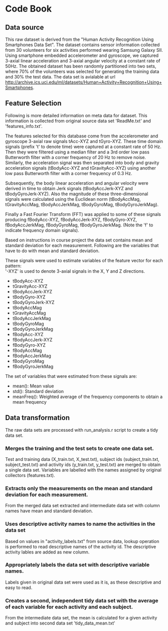 Code Book
=========

Data source
-----------

This raw dataset is derived from the "Human Activity Recognition Using Smartphones Data Set". The dataset contains sensor information collected from 30 volunteers for six activities performed wearing Samsung Galaxy SII. Using smartphone embedded accelerometer and gyroscope, we captured 3-axial linear acceleration and 3-axial angular velocity at a constant rate of 50Hz. The obtained dataset has been randomly partitioned into two sets, where 70% of the volunteers was selected for generating the training data and 30% the test data. The data set is avialable at url http://archive.ics.uci.edu/ml/datasets/Human+Activity+Recognition+Using+Smartphones. 

Feature Selection 
-----------------

Following is more detailed information on meta data for dataset. This information is collected from original source data set 'ReadMe.txt' and 'features_info.txt'. 
 
The features selected for this database come from the accelerometer and gyroscope 3-axial raw signals tAcc-XYZ and tGyro-XYZ. These time domain signals (prefix 't' to denote time) were captured at a constant rate of 50 Hz. Then they were filtered using a median filter and a 3rd order low pass Butterworth filter with a corner frequency of 20 Hz to remove noise. Similarly, the acceleration signal was then separated into body and gravity acceleration signals (tBodyAcc-XYZ and tGravityAcc-XYZ) using another low pass Butterworth filter with a corner frequency of 0.3 Hz. 

Subsequently, the body linear acceleration and angular velocity were derived in time to obtain Jerk signals (tBodyAccJerk-XYZ and tBodyGyroJerk-XYZ). Also the magnitude of these three-dimensional signals were calculated using the Euclidean norm (tBodyAccMag, tGravityAccMag, tBodyAccJerkMag, tBodyGyroMag, tBodyGyroJerkMag). 

Finally a Fast Fourier Transform (FFT) was applied to some of these signals producing fBodyAcc-XYZ, fBodyAccJerk-XYZ, fBodyGyro-XYZ, fBodyAccJerkMag, fBodyGyroMag, fBodyGyroJerkMag. (Note the 'f' to indicate frequency domain signals). 

Based on instructions in course project the data set contains mean and standard deviation for each measurement. Following are the variables that have to do with mean and standard deviation. 

These signals were used to estimate variables of the feature vector for each pattern:  
'-XYZ' is used to denote 3-axial signals in the X, Y and Z directions.

* tBodyAcc-XYZ
* tGravityAcc-XYZ
* tBodyAccJerk-XYZ
* tBodyGyro-XYZ
* tBodyGyroJerk-XYZ
* tBodyAccMag
* tGravityAccMag
* tBodyAccJerkMag
* tBodyGyroMag
* tBodyGyroJerkMag
* fBodyAcc-XYZ
* fBodyAccJerk-XYZ
* fBodyGyro-XYZ
* fBodyAccMag
* fBodyAccJerkMag
* fBodyGyroMag
* fBodyGyroJerkMag

The set of variables that were estimated from these signals are: 

* mean(): Mean value
* std(): Standard deviation
* meanFreq(): Weighted average of the frequency components to obtain a mean frequency

Data transformation
-------------------

The raw data sets are processed with run_analysis.r script to create a tidy data set. 

### Merges the training and the test sets to create one data set.

Test and training data (X_train.txt, X_test.txt), subject ids (subject_train.txt,
subject_test.txt) and activity ids (y_train.txt, y_test.txt) are merged to obtain
a single data set. Variables are labelled with the names assigned by original
collectors (features.txt).

### Extracts only the measurements on the mean and standard deviation for each measurement. 

From the merged data set extracted and intermediate data set with column names have mean and standard deviation. 

### Uses descriptive activity names to name the activities in the data set

Based on values in "activity_labels.txt" from source data, lookup operation is performed to read descriptive names of the activity id. The descriptive activity lables are added as new column.

### Appropriately labels the data set with descriptive variable names. 

Labels given in original data set were used as it is, as these descriptive and easy to read. 

### Creates a second, independent tidy data set with the average of each variable for each activity and each subject.

From the intermediate data set, the mean is calculated for a given activity and subject into second data set 'tidy_data_mean.txt'